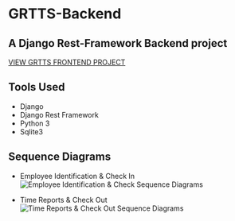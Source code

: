 # GRTTS-Backend
## A Django Rest-Framework Backend project
[VIEW GRTTS FRONTEND PROJECT](https://github.com/bufleek/GRTTS)

## Tools Used
- Django
- Django Rest Framework
- Python 3
- Sqlite3

## Sequence Diagrams
 - Employee Identification & Check In
  ![Employee Identification & Check Sequence Diagrams](https://user-images.githubusercontent.com/55278288/208414564-a5f063fb-8a80-4b37-879c-9477dd3c6811.png)
 
 - Time Reports & Check Out
  ![Time Reports & Check Out Sequence Diagrams](https://user-images.githubusercontent.com/55278288/208413992-3bbdcc92-631b-4b46-8767-cd46890f1c2b.png)

